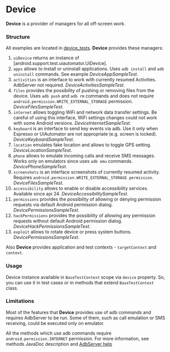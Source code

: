 # Device

**Device** is a provider of managers for all off-screen work. 

### **Structure** 

All examples are located in [device_tests](../sample/src/androidTest/java/com/kaspersky/kaspressample/device_tests).
**Device** provides these managers: 

1. `uiDevice` returns an instance of [android.support.test.uiautomator.UiDevice].
2. `apps` allows to install or uninstall applications. Uses `adb install` and `adb uninstall` commands. See example *DeviceAppSampleTest*.
3. `activities` is an interface to work with currently resumed Activities. AdbServer not required. *DeviceActivitiesSampleTest*.
4. `files` provides the possibility of pushing or removing files from the device. Uses `adb push` and `adb rm` commands and does not require `android.permission.WRITE_EXTERNAL_STORAGE` permission. *DeviceFilesSampleTest*. 
5. `internet` allows toggling WiFi and network data transfer settings. Be careful of using this interface, WiFi settings changes could not work with some Android versions. *DeviceInternetSampleTest*. 
6. `keyboard` is an interface to send key events via adb. Use it only when Espresso or UiAutomator are not appropriate (e.g. screen is locked). *DeviceKeyboardSampleTest*.
7. `location` emulates fake location and allows to toggle GPS setting. *DeviceLocationSampleTest*.
8. `phone` allows to emulate incoming calls and receive SMS messages. Works only on emulators since uses `adb emu` commands. *DevicePhoneSampleTest*.
9. `screenshots` is an interface screenshots of currently resumed activity. Requires `android.permission.WRITE_EXTERNAL_STORAGE permission`. *DeviceFilesSampleTest*.
10. `accessibility` allows to enable or disable accessibility services. Available since api 24. *DeviceAccessibilitySampleTest*.
11. `permissions` provides the possibility of allowing or denying permission requests via default Android permission dialog. *DevicePermissionsSampleTest*.
12. `hackPermissions` provides the possibility of allowing any permission requests without default Android permission dialog. *DeviceHackPermissionsSampleTest*.
13. `exploit` allows to rotate device or press system buttons. *DevicePermissionsSampleTest*.

Also **Device** provides application and test contexts - `targetContext` and `context`. 

### **Usage**

Device instance available in `BaseTestContext` scope via ```device``` property. So, you can use it in test cases or in methods that extend `BaseTestContext` class.

### **Limitations**

Most of the features that **Device** provides use of adb commands and requires AdbServer to be run. 
Some of them, such as call emulation or SMS receiving, could be executed only on emulator. 

All the methods which use adb commands require `android.permission.INTERNET` permission. 
For more information, see methods JavaDoc description and [AdbServer help](./04.%20AdbServer.md)